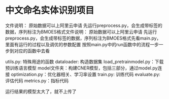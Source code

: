 # 中文命名实体识别项目

文件说明：
原始数据可以上阿里云申请
先运行preprocess.py，会生成带标签的数据，序列标注为BMOES格式文件说明：
原始数据可以上阿里云申请
先运行preprocess.py，会生成带标签的数据，序列标注为BMOES格式先看main.py，里面有运行的过程以及调优的参数配置
按照main.py中的run函数中的流程一步一步到对应的函数中去看

utils.py: 特殊用途的函数
dataloader: 构造数据集
load_pretrainmodel.py：下载预训练语言模型
model文件夹：构建CNER模型，包括三部分，通过model.py连接
optimization.py：优化器相关、学习率设置
train.py: 训练代码
evaluate.py: 评估代码
metrics.py：指标代码

运行结果的模型太大了，就不上传了
